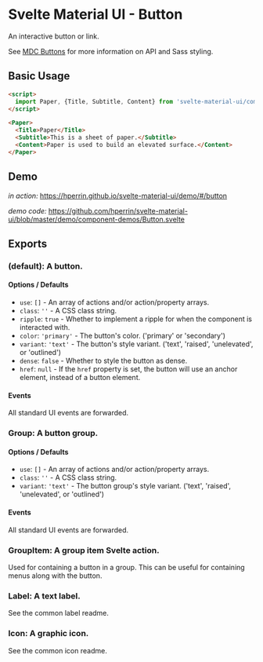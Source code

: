 # Svelte Material UI - Button

An interactive button or link.

See [MDC Buttons](https://material.io/develop/web/components/buttons/) for more information on API and Sass styling.

## Basic Usage

```html
<script>
  import Paper, {Title, Subtitle, Content} from 'svelte-material-ui/components/paper';
</script>

<Paper>
  <Title>Paper</Title>
  <Subtitle>This is a sheet of paper.</Subtitle>
  <Content>Paper is used to build an elevated surface.</Content>
</Paper>
```

## Demo

*in action:* https://hperrin.github.io/svelte-material-ui/demo/#/button

*demo code:* https://github.com/hperrin/svelte-material-ui/blob/master/demo/component-demos/Button.svelte

## Exports

### (default): A button.

#### Options / Defaults

* `use`: `[]` - An array of actions and/or action/property arrays.
* `class`: `''` - A CSS class string.
* `ripple`: `true` - Whether to implement a ripple for when the component is interacted with.
* `color`: `'primary'` - The button's color. ('primary' or 'secondary')
* `variant`: `'text'` - The button's style variant. ('text', 'raised', 'unelevated', or 'outlined')
* `dense`: `false` - Whether to style the button as dense.
* `href`: `null` - If the `href` property is set, the button will use an anchor element, instead of a button element.

#### Events

All standard UI events are forwarded.

### Group: A button group.

#### Options / Defaults

* `use`: `[]` - An array of actions and/or action/property arrays.
* `class`: `''` - A CSS class string.
* `variant`: `'text'` - The button group's style variant. ('text', 'raised', 'unelevated', or 'outlined')

#### Events

All standard UI events are forwarded.

### GroupItem: A group item Svelte action.

Used for containing a button in a group. This can be useful for containing menus along with the button.

### Label: A text label.

See the common label readme.

### Icon: A graphic icon.

See the common icon readme.